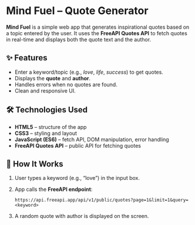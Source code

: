 # Mind Fuel – Quote Generator

**Mind Fuel** is a simple web app that generates inspirational quotes based on a topic entered by the user. It uses the **FreeAPI Quotes API** to fetch quotes in real-time and displays both the quote text and the author.

## ✨ Features

* Enter a keyword/topic (e.g., *love*, *life*, *success*) to get quotes.
* Displays the **quote** and **author**.
* Handles errors when no quotes are found.
* Clean and responsive UI.

## 🛠️ Technologies Used

* **HTML5** – structure of the app
* **CSS3** – styling and layout
* **JavaScript (ES6)** – fetch API, DOM manipulation, error handling
* **FreeAPI Quotes API** – public API for fetching quotes

## 🚀 How It Works

1. User types a keyword (e.g., “love”) in the input box.
2. App calls the **FreeAPI endpoint**:

   ```
   https://api.freeapi.app/api/v1/public/quotes?page=1&limit=1&query=<keyword>
   ```
3. A random quote with author is displayed on the screen.

